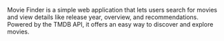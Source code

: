 Movie Finder is a simple web application that lets users search for movies and view details like release year, overview, and recommendations. Powered by the TMDB API, it offers an easy way to discover and explore movies.
